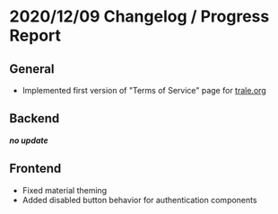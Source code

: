 # 2020/12/09 Changelog / Progress Report

## General

- Implemented first version of "Terms of Service" page for [trale.org](https://trale.org)

## Backend

***no update***

## Frontend

- Fixed material theming
- Added disabled button behavior for authentication components

